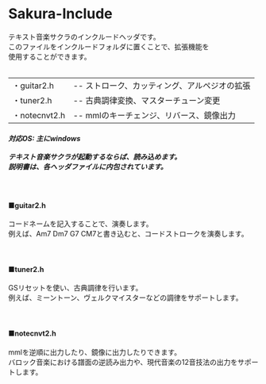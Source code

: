 <h1>Sakura-Include</h1>

テキスト音楽サクラのインクルードヘッダです。<br/>
このファイルをインクルードフォルダに置くことで、拡張機能を<br/>
使用することができます。<br/>
<br/>
<table><tr><td>・guitar2.h</td><td>-- ストローク、カッティング、アルペジオの拡張</td>
</tr><tr><td>・tuner2.h</td><td>-- 古典調律変換、マスターチューン変更</td>
</tr><tr><td>・notecnvt2.h</td><td>-- mmlのキーチェンジ、リバース、鏡像出力</td>
</tr></table>

<h5>対応OS: 主にwindows<br/>
<br/>
テキスト音楽サクラが起動するならば、読み込めます。<br/>
説明書は、各ヘッダファイルに内包されています。</h5>
<br/>
<h4>■guitar2.h</h4>

コードネームを記入することで、演奏します。<br/>
例えば、Am7 Dm7 G7 CM7と書き込むと、コードストロークを演奏します。<br/>
<br/>
<br/>
<h4>■tuner2.h</h4>

GSリセットを使い、古典調律を行います。<br/>
例えば、ミーントーン、ヴェルクマイスターなどの調律をサポートします。<br/>
<br/>
<br/>

<h4>■notecnvt2.h</h4>

mmlを逆順に出力したり、鏡像に出力したりできます。<br/>
バロック音楽における譜面の逆読み出力や、現代音楽の12音技法の出力をサポートします。<br/>
<br/>
<br/>
